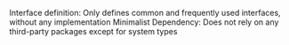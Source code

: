 ﻿Interface definition: Only defines common and frequently used interfaces, without any implementation
Minimalist Dependency: Does not rely on any third-party packages except for system types
